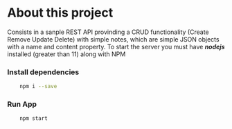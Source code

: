 # About this project
Consists in a sanple REST API provinding a CRUD functionality (Create Remove Update Delete) with simple notes, which are simple JSON objects with a name and content property.
To start the server you must have ***nodejs*** installed (greater than 11) along with NPM

### Install dependencies
```bash
    npm i --save
```
### Run App
```bash
    npm start
```
